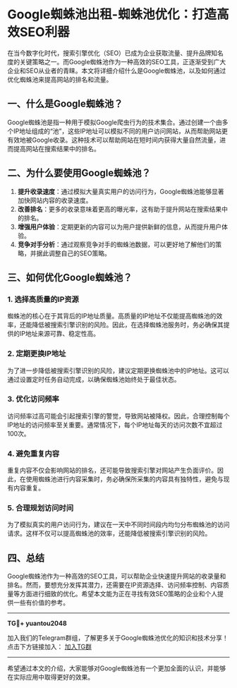 # Google蜘蛛池出租-蜘蛛池优化：打造高效SEO利器

在当今数字化时代，搜索引擎优化（SEO）已成为企业获取流量、提升品牌知名度的关键策略之一。而Google蜘蛛池作为一种高效的SEO工具，正逐渐受到广大企业和SEO从业者的青睐。本文将详细介绍什么是Google蜘蛛池，以及如何通过优化蜘蛛池来提高网站的排名和流量。

## 一、什么是Google蜘蛛池？

Google蜘蛛池是指一种用于模拟Google爬虫行为的技术集合。通过创建一个由多个IP地址组成的“池”，这些IP地址可以模拟不同的用户访问网站，从而帮助网站更有效地被Google收录。这种技术可以帮助网站在短时间内获得大量自然流量，进而提高网站在搜索结果中的排名。

## 二、为什么要使用Google蜘蛛池？

1. **提升收录速度**：通过模拟大量真实用户的访问行为，Google蜘蛛池能够显著加快网站内容的收录速度。
2. **改善排名**：更多的收录意味着更高的曝光率，这有助于提升网站在搜索结果中的排名。
3. **增强用户体验**：定期更新的内容可以为用户提供新鲜的信息，从而提升用户体验。
4. **竞争对手分析**：通过观察竞争对手的蜘蛛池数据，可以更好地了解他们的策略，并据此调整自己的SEO策略。

## 三、如何优化Google蜘蛛池？

### 1. 选择高质量的IP资源
蜘蛛池的核心在于其背后的IP地址质量。高质量的IP地址不仅能提高蜘蛛池的效率，还能降低被搜索引擎识别的风险。因此，在选择蜘蛛池服务时，务必确保其提供的IP地址来源可靠、稳定性高。

### 2. 定期更换IP地址
为了进一步降低被搜索引擎识别的风险，建议定期更换蜘蛛池中的IP地址。这可以通过设置定时任务自动完成，以确保蜘蛛池始终处于最佳状态。

### 3. 优化访问频率
访问频率过高可能会引起搜索引擎的警觉，导致网站被降权。因此，合理控制每个IP地址的访问频率至关重要。通常情况下，每个IP地址每天的访问次数不宜超过100次。

### 4. 避免重复内容
重复内容不仅会影响网站的排名，还可能导致搜索引擎对网站产生负面评价。因此，在使用蜘蛛池进行内容采集时，务必确保所采集的内容具有独特性，避免与现有内容重复。

### 5. 合理规划访问时间
为了模拟真实的用户访问行为，建议在一天中不同时间段内均匀分布蜘蛛池的访问请求。这样不仅可以提高蜘蛛池的效率，还能降低被搜索引擎识别的风险。

## 四、总结

Google蜘蛛池作为一种高效的SEO工具，可以帮助企业快速提升网站的收录量和排名。然而，要想充分发挥其潜力，还需要在IP资源选择、访问频率控制、内容质量等方面进行细致的优化。希望本文能为正在寻找有效SEO策略的企业和个人提供一些有价值的参考。

---

**TG💪+ yuantou2048** 

加入我们的Telegram群组，了解更多关于Google蜘蛛池优化的知识和技术分享！点击下方链接加入：
[加入TG群](https://t.me/+yuantou2048)

---

希望通过本文的介绍，大家能够对Google蜘蛛池有一个更加全面的认识，并能够在实际应用中取得更好的效果。